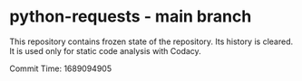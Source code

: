 # python-requests - main branch

This repository contains frozen state of the repository.
Its history is cleared. It is used only for static code
analysis with Codacy.

Commit Time: 1689094905